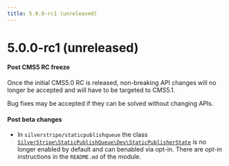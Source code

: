 ```yaml
---
title: 5.0.0-rc1 (unreleased)
---
```


# 5.0.0-rc1 (unreleased)

#### Post CMS5 RC freeze
Once the initial CMS5.0 RC is released, non-breaking API changes will no longer be accepted and will have to be targeted to CMS5.1.

Bug fixes may be accepted if they can be solved without changing APIs.

#### Post beta changes
- In `silverstripe/staticpublishqueue` the class [`SilverStripe\StaticPublishQueue\Dev\StaticPublisherState`](api:SilverStripe\StaticPublishQueue\Dev\StaticPublisherState) is no longer enabled by default and can benabled via opt-in. There are opt-in instructions in the `README.md` of the module.
